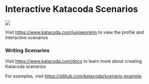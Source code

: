 # Interactive Katacoda Scenarios

[![](http://shields.katacoda.com/katacoda/jungwonkim/count.svg)](https://www.katacoda.com/jungwonkim "Get your profile on Katacoda.com")

Visit https://www.katacoda.com/jungwonkim to view the profile and interactive scenarios

### Writing Scenarios
Visit https://www.katacoda.com/docs to learn more about creating Katacoda scenarios

For examples, visit https://github.com/katacoda/scenario-example
